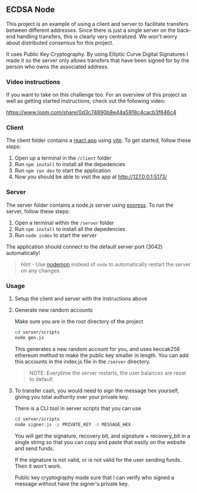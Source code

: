 
## ECDSA Node

This project is an example of using a client and server to facilitate transfers between different addresses. Since there is just a single server on the back-end handling transfers, this is clearly very centralized. We won't worry about distributed consensus for this project.

It uses Public Key Cryptography. By using Elliptic Curve Digital Signatures I made it so the server only allows transfers that have been signed for by the person who owns the associated address.

### Video instructions

If you want to take on this challenge too.
For an overview of this project as well as getting started instructions, check out the following video:

https://www.loom.com/share/0d3c74890b8e44a5918c4cacb3f646c4


### Client

The client folder contains a [react app](https://reactjs.org/) using [vite](https://vitejs.dev/). To get started, follow these steps:

1. Open up a terminal in the `/client` folder
2. Run `npm install` to install all the depedencies
3. Run `npm run dev` to start the application 
4. Now you should be able to visit the app at http://127.0.0.1:5173/


### Server

The server folder contains a node.js server using [express](https://expressjs.com/). To run the server, follow these steps:

1. Open a terminal within the `/server` folder 
2. Run `npm install` to install all the depedencies 
3. Run `node index` to start the server 

The application should connect to the default server port (3042) automatically! 

> _Hint_ - Use [nodemon](https://www.npmjs.com/package/nodemon) instead of `node` to automatically restart the server on any changes.


### Usage

1. Setup the client and server with the instructions above
2. Generate new random accounts

    Make sure you are in the root directory of the project

    ```bash
    cd server/scripts
    node gen.js
    ```

    This generates a new random account for you, and uses keccak256 ethereum method to make the public key smaller in length.
    You can add this accounts in the index.js file in the  `/server` directory.

    > NOTE: Everytime the server restarts, the user balances are reset to default
3. To transfer cash, you would need to sign the message hex yourself, giving you total authority over your private key.

    There is a CLI tool in server scripts that you can use

    ```bash
    cd server/scripts
    node signer.js -p PRIVATE_KEY -d MESSAGE_HEX
    ```

    You will get the signature, recovery bit, and signature + recovery_bit in a single string so that you can copy and paste that easily on the website and send funds.

    If the signature is not valid, or is not valid for the user sending funds. Then it won't work.

    Public key cryptography made sure that I can verify who signed a message without have the signer's private key.